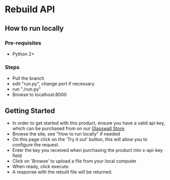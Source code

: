 # Rebuild API

## How to run locally

### Pre-requisites
- Python 2+

### Steps
- Pull the branch
- edit "run.py", change port if necessary
- run "./run.py"
- Browse to localhost:8000

## Getting Started

- In order to get started with this product, ensure you have a valid api key, which can be purchased from on our [Glasswall Store](https://glasswall-store.com/collections/saas/_).
- Browse the site, see "How to run locally" if needed
- On this page click on the 'Try it out' button, this will allow you to configure the request.
- Enter the key you received when purchasing the product into x-api-key field
- Click on 'Browse' to upload a file from your local computer
- When ready, click execute.
- A response with the rebuilt file will be returned.